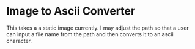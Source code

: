 # Image to Ascii Converter

This takes a a static image currently.  I may adjust the path so that a user can input a file name from the path and then converts it to an ascii character.

